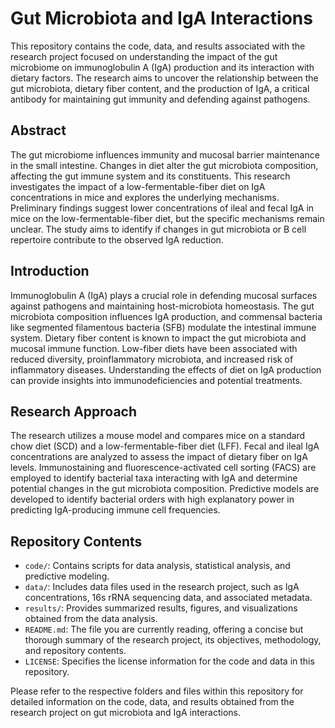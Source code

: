 <h1>Gut Microbiota and IgA Interactions</h1>

<p>This repository contains the code, data, and results associated with the research project focused on understanding the impact of the gut microbiome on immunoglobulin A (IgA) production and its interaction with dietary factors. The research aims to uncover the relationship between the gut microbiota, dietary fiber content, and the production of IgA, a critical antibody for maintaining gut immunity and defending against pathogens.</p>

<h2>Abstract</h2>
<p>The gut microbiome influences immunity and mucosal barrier maintenance in the small intestine. Changes in diet alter the gut microbiota composition, affecting the gut immune system and its constituents. This research investigates the impact of a low-fermentable-fiber diet on IgA concentrations in mice and explores the underlying mechanisms. Preliminary findings suggest lower concentrations of ileal and fecal IgA in mice on the low-fermentable-fiber diet, but the specific mechanisms remain unclear. The study aims to identify if changes in gut microbiota or B cell repertoire contribute to the observed IgA reduction.</p>

<h2>Introduction</h2>
<p>Immunoglobulin A (IgA) plays a crucial role in defending mucosal surfaces against pathogens and maintaining host-microbiota homeostasis. The gut microbiota composition influences IgA production, and commensal bacteria like segmented filamentous bacteria (SFB) modulate the intestinal immune system. Dietary fiber content is known to impact the gut microbiota and mucosal immune function. Low-fiber diets have been associated with reduced diversity, proinflammatory microbiota, and increased risk of inflammatory diseases. Understanding the effects of diet on IgA production can provide insights into immunodeficiencies and potential treatments.</p>

<h2>Research Approach</h2>
<p>The research utilizes a mouse model and compares mice on a standard chow diet (SCD) and a low-fermentable-fiber diet (LFF). Fecal and ileal IgA concentrations are analyzed to assess the impact of dietary fiber on IgA levels. Immunostaining and fluorescence-activated cell sorting (FACS) are employed to identify bacterial taxa interacting with IgA and determine potential changes in the gut microbiota composition. Predictive models are developed to identify bacterial orders with high explanatory power in predicting IgA-producing immune cell frequencies.</p>

<h2>Repository Contents</h2>
<ul>
  <li><code>code/</code>: Contains scripts for data analysis, statistical analysis, and predictive modeling.</li>
  <li><code>data/</code>: Includes data files used in the research project, such as IgA concentrations, 16s rRNA sequencing data, and associated metadata.</li>
  <li><code>results/</code>: Provides summarized results, figures, and visualizations obtained from the data analysis.</li>
  <li><code>README.md</code>: The file you are currently reading, offering a concise but thorough summary of the research project, its objectives, methodology, and repository contents.</li>
  <li><code>LICENSE</code>: Specifies the license information for the code and data in this repository.</li>
</ul>

<p>Please refer to the respective folders and files within this repository for detailed information on the code, data, and results obtained from the research project on gut microbiota and IgA interactions.</p>

